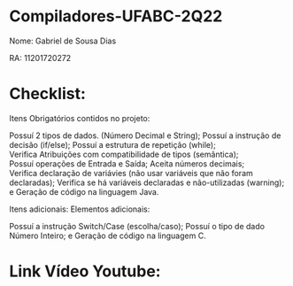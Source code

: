 # Compiladores-UFABC-2Q22

Nome: Gabriel de Sousa Dias

RA: 11201720272

# Checklist:

Itens Obrigatórios contidos no projeto:

Possuí 2 tipos de dados. (Número Decimal e String);
Possuí a instrução de decisão (if/else);
Possuí a estrutura de repetição (while);	
Verifica Atribuições com compatibilidade de tipos (semântica); 	
Possuí operações de Entrada e Saída;
Aceita números decimais; 	
Verifica declaração de variávies (não usar variáveis que não foram declaradas);	
Verifica se há variáveis declaradas e não-utilizadas (warning);	e
Geração de código na linguagem Java.

Itens adicionais:
Elementos adicionais:

Possuí a instrução Switch/Case (escolha/caso);
Possuí o tipo de dado Número Inteiro; e
Geração de código na linguagem C.

# Link Vídeo Youtube:

